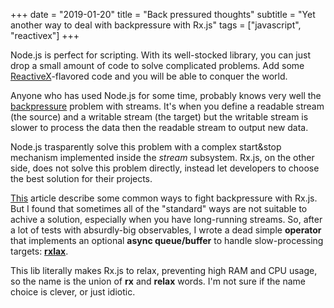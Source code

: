 +++
date = "2019-01-20"
title = "Back pressured thoughts"
subtitle = "Yet another way to deal with backpressure with Rx.js"
tags = ["javascript", "reactivex"]
+++

Node.js is perfect for scripting. With its well-stocked library, you can just drop a small amount of code to solve complicated problems. Add some [ReactiveX](https://rxjs-dev.firebaseapp.com/)-flavored code and you will be able to conquer the world.

<!-- more -->

Anyone who has used Node.js for some time, probably knows very well the [backpressure](https://nodejs.org/en/docs/guides/backpressuring-in-streams/) problem with streams. It's when you define a readable stream (the source) and a writable stream (the target) but the writable stream is slower to process the data then the readable stream to output new data.

Node.js trasparently solve this problem with a complex start&stop mechanism implemented inside the _stream_ subsystem. Rx.js, on the other side, does not solve this problem directly, instead let developers to choose the best solution for their projects.

[This](https://codeburst.io/a-look-at-back-pressure-and-its-handling-in-rxjs-5bc8f04a2e8f) article describe some common ways to fight backpressure with Rx.js. But I found that sometimes all of the "standard" ways are not suitable to achive a solution, especially when you have long-running streams. So, after a lot of tests with absurdly-big observables, I wrote a dead simple **operator** that implements an optional **async queue/buffer** to handle slow-processing targets: **[rxlax](https://github.com/greguz/rxlax)**.

This lib literally makes Rx.js to relax, preventing high RAM and CPU usage, so the name is the union of **rx** and **relax** words. I'm not sure if the name choice is clever, or just idiotic.
